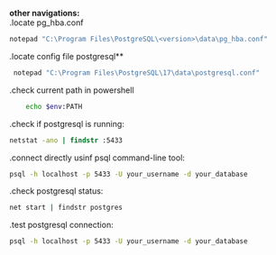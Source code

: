 **other navigations:**
<br>.locate pg_hba.conf
```cmd
notepad "C:\Program Files\PostgreSQL\<version>\data\pg_hba.conf"
```
.locate config file postgresql**
```bash
 notepad "C:\Program Files\PostgreSQL\17\data\postgresql.conf"
```
.check current path in powershell
```bash
    echo $env:PATH
````
.check if postgresql is running:
```cmd
netstat -ano | findstr :5433
```
.connect directly usinf psql command-line tool:
```bash
psql -h localhost -p 5433 -U your_username -d your_database
```
.check postgresql status:
```bash
net start | findstr postgres
```
.test postgresql connection:
```bash
psql -h localhost -p 5433 -U your_username -d your_database
```